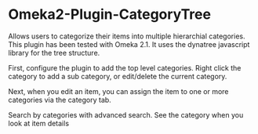 Omeka2-Plugin-CategoryTree
==========================

Allows users to categorize their items into multiple hierarchial categories.  This plugin has been tested with Omeka 2.1.   It uses the dynatree javascript library for the tree structure. 

First, configure the plugin to add the top level categories.  Right click the category to add a sub category, or edit/delete the current category.

Next, when you edit an item, you can assign the item to one or more categories via the category tab.  
 

Search by categories with advanced search.  See the category when you look at item details

